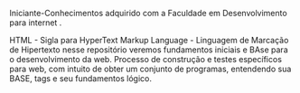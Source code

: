 Iniciante-Conhecimentos adquirido com a Faculdade em Desenvolvimento para internet .

HTML - Sigla para HyperText Markup Language - Linguagem de Marcação de Hipertexto nesse repositório veremos  fundamentos iniciais e BAse para o desenvolvimento da web. Processo de construção e testes  específicos para web, com intuito de obter um conjunto de programas, entendendo sua BASE, tags e seu  fundamentos lógico.
